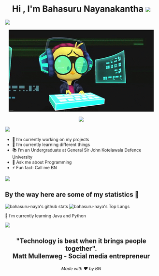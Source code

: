 <h1 align="center"><b>Hi , I'm Bahasuru Nayanakantha </b><img src="https://media.giphy.com/media/hvRJCLFzcasrR4ia7z/giphy.gif" width="35"></h1>
<a ><img src="https://user-images.githubusercontent.com/73097560/115834477-dbab4500-a447-11eb-908a-139a6edaec5c.gif"></a>
<p align="center">
    <img  src="https://github.com/bahasuru-naya/bahasuru-naya/blob/main/giphy%20(1).gif" >
</p>
<p align="center">
  <a href="https://github.com/DenverCoder1/readme-typing-svg"><img src="https://readme-typing-svg.herokuapp.com?font=Time+New+Roman&color=cyan&size=25&center=true&vCenter=true&width=600&height=100&lines=Welcome+to+My+Github+Profile..&hearts;++;Computer+Engineering+Undergraduate,;Blogger,;Active+Learner,;Love+to+learn+new+stuffs..<3"></a>
</p>

<a ><img src="https://user-images.githubusercontent.com/73097560/115834477-dbab4500-a447-11eb-908a-139a6edaec5c.gif"></a>
- 🔭 I’m currently working on my projects
- 🌱 I’m currently learning different things
- 📚 I’m an Undergraduate at General Sir John Kotelawala Defence University
- 💬 Ask me about Programming
- ⚡ Fun fact: Call me BN
  
<a ><img src="https://user-images.githubusercontent.com/73097560/115834477-dbab4500-a447-11eb-908a-139a6edaec5c.gif"></a>

## By the way here are some of my statistics 🚀
![bahasuru-naya's github stats](https://github-readme-stats.vercel.app/api?username=bahasuru-naya&show_icons=true&theme=tokyonight)
![bahasuru-naya's Top Langs](https://github-readme-stats.vercel.app/api/top-langs/?username=bahasuru-naya&theme=tokyonight&layout=compact)

🌱 I’m currently learning Java and Python

<a ><img src="https://user-images.githubusercontent.com/73097560/115834477-dbab4500-a447-11eb-908a-139a6edaec5c.gif"></a>

<h2 align="center">"Technology is best when it brings people together".<br>
Matt Mullenweg - Social media entrepreneur</a></h2>
<h6 align="center">Made with ❤️ by BN </h6>



